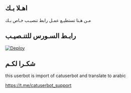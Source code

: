 ## اهـلا بـك
مـن هـنا تستطيـع عمـل رابط تنصيـب خـاص بـك

## رابـط السـورس للتنـصيـب

[![Deploy](https://www.herokucdn.com/deploy/button.svg)](https://heroku.com/deploy?template=https://github.com/mptdr/jmthon)

## شكـرا لكـم 


this userbot is import of catuserbot and translate to arabic

https://t.me/catuserbot_support
